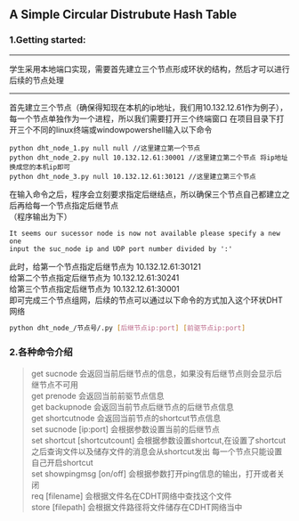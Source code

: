 ## A Simple Circular Distrubute Hash Table

### 1.Getting started:

---
学生采用本地端口实现，需要首先建立三个节点形成环状的结构，然后才可以进行后续的节点处理

---

 首先建立三个节点（确保得知现在本机的ip地址，我们用10.132.12.61作为例子），每一个节点单独作为一个进程，所以我们需要打开三个终端窗口
 在项目目录下打开三个不同的linux终端或windowpowershell输入以下命令

```
python dht_node_1.py null null //这里建立第一个节点
python dht_node_2.py null 10.132.12.61:30001 //这里建立第二个节点 将ip地址换成您的本机ip即可
python dht_node_3.py null 10.132.12.61:30121 //这里建立第三个节点
```

 在输入命令之后，程序会立刻要求指定后继结点，所以确保三个节点自己都建立之后再给每一个节点指定后继节点<br>
 （程序输出为下）

```
It seems our sucessor node is now not available please specify a new one
input the suc_node ip and UDP port number divided by ':'
```
此时，给第一个节点指定后继节点为 10.132.12.61:30121<br>
给第二个节点指定后继节点为 10.132.12.61:30241<br>
给第三个节点指定后继节点为 10.132.12.61:30001<br>
即可完成三个节点组网，后续的节点可以通过以下命令的方式加入这个环状DHT网络
```bash
python dht_node_/节点号/.py [后继节点ip:port] [前驱节点ip:port]
```
### 2.各种命令介绍

> get sucnode 会返回当前后继节点的信息，如果没有后继节点则会显示后继节点不可用<br>
> get prenode 会返回当前前驱节点信息<br>
> get backupnode 会返回当前节点后继节点的后继节点信息<br>
> get shortcutnode 会返回当前节点的shortcut节点信息<br>
> set sucnode [ip:port] 会根据参数设置当前的后继节点<br>
> set shortcut [shortcutcount] 会根据参数设置shortcut,在设置了shortcut之后查询文件以及储存文件的消息会从shortcut发出
每一个节点只能设置自己开启shortcut<br>
> set showpingmsg [on/off] 会根据参数打开ping信息的输出，打开或者关闭<br>
> req [filename] 会根据文件名在CDHT网络中查找这个文件<br>
> store [filepath] 会根据文件路径将文件储存在CDHT网络当中<br>





